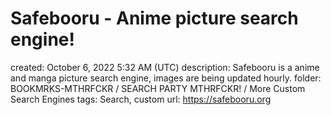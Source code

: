 # Safebooru - Anime picture search engine!

created: October 6, 2022 5:32 AM (UTC)
description: Safebooru is a anime and manga picture search engine, images are being updated hourly.
folder: BOOKMRKS-MTHRFCKR / SEARCH PARTY MTHRFCKR! / More Custom Search Engines
tags: Search, custom
url: https://safebooru.org